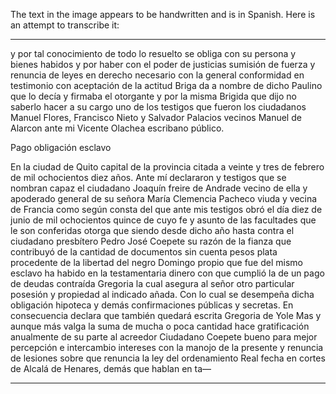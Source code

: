 The text in the image appears to be handwritten and is in Spanish. Here is an attempt to transcribe it:

---

y por tal conocimiento de todo lo resuelto se obliga con su persona y bienes habidos y por haber con el poder de justicias sumisión de fuerza y renuncia de leyes en derecho necesario con la general conformidad en testimonio con aceptación de la actitud Briga da a nombre de dicho Paulino que lo decía y firmaba el otorgante y por la misma Brigida que dijo no saberlo hacer a su cargo uno de los testigos que fueron los ciudadanos Manuel Flores, Francisco Nieto y Salvador Palacios vecinos Manuel de Alarcon ante mi Vicente Olachea escribano público.

Pago obligación esclavo

En la ciudad de Quito capital de la provincia citada a veinte y tres de febrero de mil ochocientos diez años. Ante mí declararon y testigos que se nombran capaz el ciudadano Joaquín freire de Andrade vecino de ella y apoderado general de su señora María Clemencia Pacheco viuda y vecina de Francia como según consta del que ante mis testigos obró el día diez de junio de mil ochocientos quince de cuyo fe y asunto de las facultades que le son conferidas otorga que siendo desde dicho año hasta contra el ciudadano presbítero Pedro José Coepete su razón de la fianza que contribuyó de la cantidad de documentos sin cuenta pesos plata procedente de la libertad del negro Domingo propio que fue del mismo esclavo ha habido en la testamentaria dinero con que cumplió la de un pago de deudas contraída Gregoria la cual asegura al señor otro particular posesión y propiedad al indicado añada. Con lo cual se desempeña dicha obligación hipoteca y demás confirmaciones públicas y secretas. En consecuencia declara que también quedará escrita Gregoria de Yole Mas y aunque más valga la suma de mucha o poca cantidad hace gratificación anualmente de su parte al acreedor Ciudadano Coepete bueno para mejor percepción e intercambio intereses con la manojo de la presente y renuncia de lesiones sobre que renuncia la ley del ordenamiento Real fecha en cortes de Alcalá de Henares, demás que hablan en ta—

---